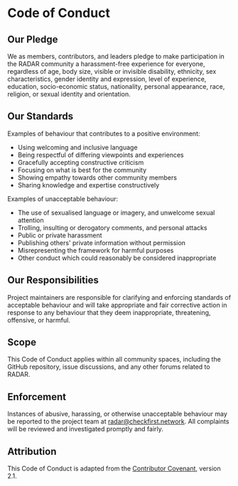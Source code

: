 # Code of Conduct

## Our Pledge

We as members, contributors, and leaders pledge to make participation in the RADAR community a harassment-free experience for everyone, regardless of age, body size, visible or invisible disability, ethnicity, sex characteristics, gender identity and expression, level of experience, education, socio-economic status, nationality, personal appearance, race, religion, or sexual identity and orientation.

## Our Standards

Examples of behaviour that contributes to a positive environment:

* Using welcoming and inclusive language
* Being respectful of differing viewpoints and experiences
* Gracefully accepting constructive criticism
* Focusing on what is best for the community
* Showing empathy towards other community members
* Sharing knowledge and expertise constructively

Examples of unacceptable behaviour:

* The use of sexualised language or imagery, and unwelcome sexual attention
* Trolling, insulting or derogatory comments, and personal attacks
* Public or private harassment
* Publishing others' private information without permission
* Misrepresenting the framework for harmful purposes
* Other conduct which could reasonably be considered inappropriate

## Our Responsibilities

Project maintainers are responsible for clarifying and enforcing standards of acceptable behaviour and will take appropriate and fair corrective action in response to any behaviour that they deem inappropriate, threatening, offensive, or harmful.

## Scope

This Code of Conduct applies within all community spaces, including the GitHub repository, issue discussions, and any other forums related to RADAR.

## Enforcement

Instances of abusive, harassing, or otherwise unacceptable behaviour may be reported to the project team at radar@checkfirst.network. All complaints will be reviewed and investigated promptly and fairly.

## Attribution

This Code of Conduct is adapted from the [Contributor Covenant](https://www.contributor-covenant.org), version 2.1.